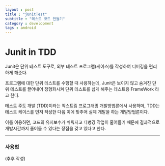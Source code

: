 ```yaml
---
layout : post
title : "jUnitTest"
subtitle : "테스트 코드 만들기"
category : development
tags : android
---
```


# Junit in TDD

Junit은 단위 테스트 도구로, 외부 테스트 프로그램(케이스)를 작성하여 디버깅을 편리하게 해준다.

프로그램에 대한 단위 테스트를 수행할 때 사용하는데, Junit은 보이지 않고 숨겨진 단위 테스트를 끌어내어 정형화시켜 단위 테스트를 쉽게 해주는 테스트용 FrameWork 라고 한다.



테스트 주도 개발 (TDD)이라는 익스트림 프로그래밍 개발방법론에서 사용하며, TDD는 테스트 케이스를 먼저 작성한 다음 이에 맞추어 실제 개발을 하는 개발방법론이다.

이를 이용하면, 코드의 유지보수가 쉬워지고 디벙깅 작업이 줄어들기 때문에 결과적으로 개발시간까지 줄어들 수 있다는 장점을 갖고 있다고 한다.





---

### 사용법

(추후 작성)
